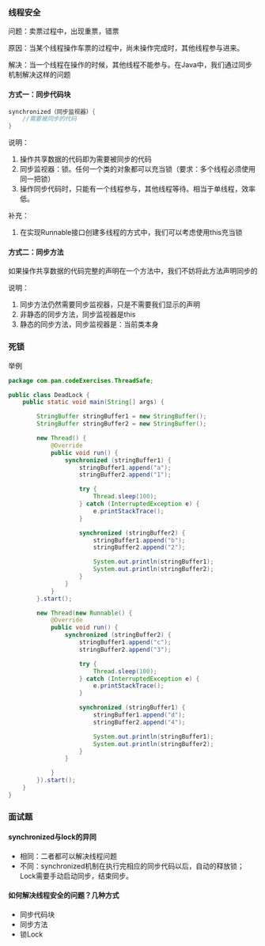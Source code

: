 ### 线程安全

问题：卖票过程中，出现重票，错票

原因：当某个线程操作车票的过程中，尚未操作完成时，其他线程参与进来。

解决：当一个线程在操作的时候，其他线程不能参与。在Java中，我们通过同步机制解决这样的问题

#### 方式一：同步代码块

```java
synchronized（同步监视器）{
	//需要被同步的代码
}
```

说明：

1. 操作共享数据的代码即为需要被同步的代码
2. 同步监视器：锁。任何一个类的对象都可以充当锁（要求：多个线程必须使用同一把锁）
3. 操作同步代码时，只能有一个线程参与，其他线程等待。相当于单线程，效率低。

补充：

1. 在实现Runnable接口创建多线程的方式中，我们可以考虑使用this充当锁

#### 方式二：同步方法

如果操作共享数据的代码完整的声明在一个方法中，我们不妨将此方法声明同步的

说明：

1. 同步方法仍然需要同步监视器，只是不需要我们显示的声明
2. 非静态的同步方法，同步监视器是this
3. 静态的同步方法，同步监视器是：当前类本身

### 死锁

举例

```java
package com.pan.codeExercises.ThreadSafe;

public class DeadLock {
    public static void main(String[] args) {

        StringBuffer stringBuffer1 = new StringBuffer();
        StringBuffer stringBuffer2 = new StringBuffer();

        new Thread() {
            @Override
            public void run() {
                synchronized (stringBuffer1) {
                    stringBuffer1.append("a");
                    stringBuffer2.append("1");

                    try {
                        Thread.sleep(100);
                    } catch (InterruptedException e) {
                        e.printStackTrace();
                    }

                    synchronized (stringBuffer2) {
                        stringBuffer1.append("b");
                        stringBuffer2.append("2");

                        System.out.println(stringBuffer1);
                        System.out.println(stringBuffer2);
                    }
                }
            }
        }.start();

        new Thread(new Runnable() {
            @Override
            public void run() {
                synchronized (stringBuffer2) {
                    stringBuffer1.append("c");
                    stringBuffer2.append("3");

                    try {
                        Thread.sleep(100);
                    } catch (InterruptedException e) {
                        e.printStackTrace();
                    }

                    synchronized (stringBuffer1) {
                        stringBuffer1.append("d");
                        stringBuffer2.append("4");

                        System.out.println(stringBuffer1);
                        System.out.println(stringBuffer2);
                    }
                }

            }
        }).start();
    }
}

```

### 面试题

#### synchronized与lock的异同

- 相同：二者都可以解决线程问题
- 不同：synchronized机制在执行完相应的同步代码以后，自动的释放锁；Lock需要手动启动同步，结束同步。

#### 如何解决线程安全的问题？几种方式

- 同步代码块
- 同步方法
- 锁Lock